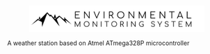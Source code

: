 <p align="center">
<img src="https://github.com/Ewlbo/Environmental-Monitoring-System/blob/master/LOGO.png" width="80%">
</p>


A weather station based on Atmel ATmega328P microcontroller 

